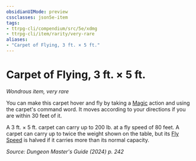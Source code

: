 ```yaml
---
obsidianUIMode: preview
cssclasses: json5e-item
tags:
- ttrpg-cli/compendium/src/5e/xdmg
- ttrpg-cli/item/rarity/very-rare
aliases: 
- "Carpet of Flying, 3 ft. × 5 ft."
---
```

# Carpet of Flying, 3 ft. × 5 ft.
*Wondrous item, very rare*  


You can make this carpet hover and fly by taking a [Magic](actions.md#Magic) action and using the carpet's command word. It moves according to your directions if you are within 30 feet of it.

A 3 ft. × 5 ft. carpet can carry up to 200 lb. at a fly speed of 80 feet. A carpet can carry up to twice the weight shown on the table, but its [Fly Speed](fly-speed-xphb.md) is halved if it carries more than its normal capacity.

*Source: Dungeon Master's Guide (2024) p. 242*